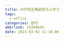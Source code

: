 ```yaml
---
title: 对齐的正确姿势马上学习
tags:
  - office
categories: 技巧
abbrlink: 15d496d4
date: 2023-03-02 11:10:00
---
```

